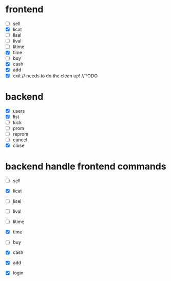 # frontend

- [ ] sell
- [x] licat
- [ ] lisel
- [ ] lival
- [ ] litime
- [x] time
- [ ] buy
- [x] cash
- [x] add
- [x] exit // needs to do the clean up! //TODO

# backend

- [x] users
- [x] list
- [ ] kick
- [ ] prom
- [ ] reprom
- [ ] cancel
- [x] close

# backend handle frontend commands

- [ ] sell
- [x] licat
- [ ] lisel
- [ ] lival
- [ ] litime
- [x] time
- [ ] buy
- [x] cash
- [x] add
- [x] login





